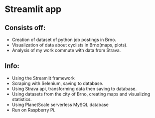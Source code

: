 # Streamlit app

## Consists off:

- Creation of dataset of python job postings in Brno.
- Visualization of data about cyclists in Brno(maps, plots).
- Analysis of my work commute with data from Strava.

## Info:

- Using the Streamlit framework
- Scraping with Selenium, saving to database.
- Using Strava api, transforming data then saving to database.
- Using datasets from the city of Brno, creating maps and visualizing statistics.
- Using PlanetScale serverless MySQL database
- Run on Raspberry Pi.
